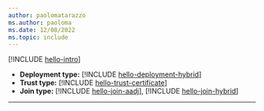 ```yaml
---
author: paolomatarazzo
ms.author: paoloma
ms.date: 12/08/2022
ms.topic: include
---
```


[!INCLUDE [hello-intro](hello-intro.md)]
- **Deployment type:** [!INCLUDE [hello-deployment-hybrid](hello-deployment-hybrid.md)]
- **Trust type:** [!INCLUDE [hello-trust-certificate](hello-trust-certificate.md)]
- **Join type:** [!INCLUDE [hello-join-aadj](hello-join-aadj.md)], [!INCLUDE [hello-join-hybrid](hello-join-hybrid.md)]
---